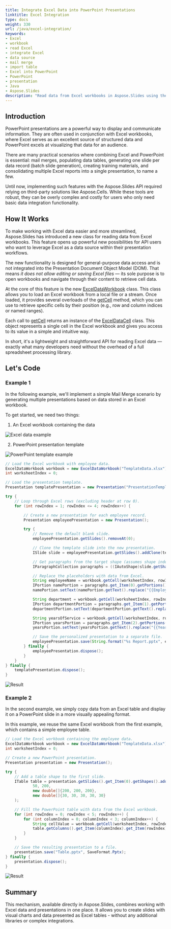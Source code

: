 ```yaml
---
title: Integrate Excel Data into PowerPoint Presentations
linktitle: Excel Integration
type: docs
weight: 330
url: /java/excel-integration/
keywords:
- Excel
- workbook
- read Excel
- integrate Excel
- data source
- mail merge
- import table
- Excel into PowerPoint
- PowerPoint
- presentation
- Java
- Aspose.Slides
description: "Read data from Excel workbooks in Aspose.Slides using the ExcelDataWorkbook API. Load sheets and cells and use values to generate data-driven PowerPoint presentations."
---
```


## **Introduction**

PowerPoint presentations are a powerful way to display and communicate information. They are often used in conjunction with Excel workbooks, where Excel serves as an excellent source of structured data and PowerPoint excels at visualizing that data for an audience.

There are many practical scenarios where combining Excel and PowerPoint is essential: mail merges, populating data tables, generating one slide per data record (batch slide generation), creating training materials, and consolidating multiple Excel reports into a single presentation, to name a few.

Until now, implementing such features with the Aspose.Slides API required relying on third-party solutions like Aspose.Cells. While these tools are robust, they can be overly complex and costly for users who only need basic data integration functionality.

## **How It Works**

To make working with Excel data easier and more streamlined, Aspose.Slides has introduced a new class for reading data from Excel workbooks. This feature opens up powerful new possibilities for API users who want to leverage Excel as a data source within their presentation workflows.

The new functionality is designed for general-purpose data access and is not integrated into the Presentation Document Object Model (DOM). That means *it does not allow editing or saving Excel files* — its sole purpose is to open workbooks and navigate through their content to retrieve cell data.

At the core of this feature is the new [ExcelDataWorkbook](https://reference.aspose.com/slides/java/com.aspose.slides/exceldataworkbook/) class. This class allows you to load an Excel workbook from a local file or a stream. Once loaded, it provides several overloads of the [getCell](https://reference.aspose.com/slides/java/com.aspose.slides/exceldataworkbook/#getCell-int-int-int-) method, which you can use to retrieve specific cells by their position (e.g., row and column indices or named ranges).

Each call to [getCell](https://reference.aspose.com/slides/java/com.aspose.slides/exceldataworkbook/#getCell-int-int-int-) returns an instance of the [ExcelDataCell](https://reference.aspose.com/slides/java/com.aspose.slides/exceldatacell/) class. This object represents a single cell in the Excel workbook and gives you access to its value in a simple and intuitive way.

In short, it's a lightweight and straightforward API for reading Excel data — exactly what many developers need without the overhead of a full spreadsheet processing library.

## **Let's Code**

### **Example 1**

In the following example, we'll implement a simple Mail Merge scenario by generating multiple presentations based on data stored in an Excel workbook.

To get started, we need two things:
1. An Excel workbook containing the data

![Excel data example](example1_image0.png)

2.  PowerPoint presentation template

![PowerPoint template example](example1_image1.png)

```java
// Load the Excel workbook with employee data.
ExcelDataWorkbook workbook = new ExcelDataWorkbook("TemplateData.xlsx");
int worksheetIndex = 0;

// Load the presentation template.
Presentation templatePresentation = new Presentation("PresentationTemplate.pptx");

try {
    // Loop through Excel rows (excluding header at row 0).
    for (int rowIndex = 1; rowIndex <= 4; rowIndex++) {

        // Create a new presentation for each employee record.
        Presentation employeePresentation = new Presentation();

        try {
            // Remove the default blank slide.
            employeePresentation.getSlides().removeAt(0);

            // Clone the template slide into the new presentation.
            ISlide slide = employeePresentation.getSlides().addClone(templatePresentation.getSlides().get_Item(0));

            // Get paragraphs from the target shape (assumes shape index 1 is used).
            IParagraphCollection paragraphs = ((IAutoShape)slide.getShapes().get_Item(1)).getTextFrame().getParagraphs();

            // Replace the placeholders with data from Excel.
            String employeeName = workbook.getCell(worksheetIndex, rowIndex, 0).getValue().toString();
            IPortion namePortion = paragraphs.get_Item(0).getPortions().get_Item(0);
            namePortion.setText(namePortion.getText().replace("{{EmployeeName}}", employeeName));

            String department = workbook.getCell(worksheetIndex, rowIndex, 1).getValue().toString();
            IPortion departmentPortion = paragraphs.get_Item(1).getPortions().get_Item(0);
            departmentPortion.setText(departmentPortion.getText().replace("{{Department}}", department));

            String yearsOfService = workbook.getCell(worksheetIndex, rowIndex, 2).getValue().toString();
            IPortion yearsPortion = paragraphs.get_Item(2).getPortions().get_Item(0);
            yearsPortion.setText(yearsPortion.getText().replace("{{YearsOfService}}", yearsOfService));

            // Save the personalized presentation to a separate file.
            employeePresentation.save(String.format("%s Report.pptx", employeeName), SaveFormat.Pptx);
        } finally {
            employeePresentation.dispose();
        }
    }
} finally {
    templatePresentation.dispose();
}
```

![Result](example1_image2.png)

### **Example 2**

In the second example, we simply copy data from an Excel table and display it on a PowerPoint slide in a more visually appealing format.

In this example, we reuse the same Excel workbook from the first example, which contains a simple employee table.

```java
// Load the Excel workbook containing the employee data.
ExcelDataWorkbook workbook = new ExcelDataWorkbook("TemplateData.xlsx");
int worksheetIndex = 0;

// Create a new PowerPoint presentation.
Presentation presentation = new Presentation();

try {
    // Add a table shape to the first slide.
    ITable table = presentation.getSlides().get_Item(0).getShapes().addTable(
            50, 200,
            new double[]{200, 200, 200},
            new double[]{30, 30, 30, 30, 30}
    );

    // Fill the PowerPoint table with data from the Excel workbook.
    for (int rowIndex = 0; rowIndex < 5; rowIndex++) {
        for (int columnIndex = 0; columnIndex < 3; columnIndex++) {
            String cellValue = workbook.getCell(worksheetIndex, rowIndex, columnIndex).getValue().toString();
            table.getColumns().get_Item(columnIndex).get_Item(rowIndex).getTextFrame().setText(cellValue);
        }
    }

    // Save the resulting presentation to a file.
    presentation.save("Table.pptx", SaveFormat.Pptx);
} finally {
    presentation.dispose();
}
```

![Result](example2_image0.png)

## **Summary**

This mechanism, available directly in Aspose.Slides, combines working with Excel data and presentations in one place. It allows you to create slides with visual charts and data presented as Excel tables - without any additional libraries or complex integrations.
